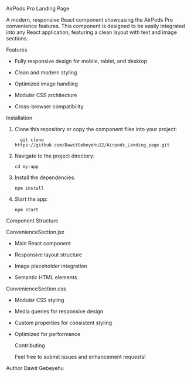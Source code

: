 AirPods Pro Landing Page

A modern, responsive React component showcasing the AirPods Pro convenience features. 
This component is designed to be easily integrated into any React application, featuring
a clean layout with text and image sections.


Features

- Fully responsive design for mobile, tablet, and desktop

- Clean and modern styling

- Optimized image handling

- Modular CSS architecture

- Cross-browser compatibility


Installation

1. Clone this repository or copy the component files into your project:

         git clone https://github.com/DawitGebeyehu12/Airpods_Landing_page.git

2. Navigate to the project directory:

       cd my-app
   
3. Install the dependencies:

       npm install
   
5. Start the app:

       npm start


Component Structure

  ConvenienceSection.jsx

   - Main React component
   
   - Responsive layout structure
   
   - Image placeholder integration
   
   - Semantic HTML elements

 ConvenienceSection.css

- Modular CSS styling

- Media queries for responsive design

- Custom properties for consistent styling

- Optimized for performance

  Contributing

    Feel free to submit issues and enhancement requests!

Author  Dawit Gebeyehu
